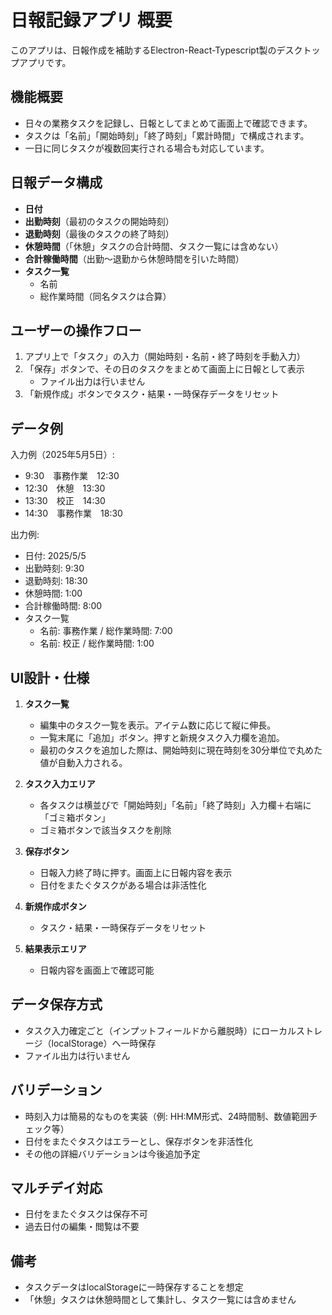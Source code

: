 # 日報記録アプリ 概要

このアプリは、日報作成を補助するElectron-React-Typescript製のデスクトップアプリです。

## 機能概要

- 日々の業務タスクを記録し、日報としてまとめて画面上で確認できます。
- タスクは「名前」「開始時刻」「終了時刻」「累計時間」で構成されます。
- 一日に同じタスクが複数回実行される場合も対応しています。

## 日報データ構成

- **日付**  
- **出勤時刻**（最初のタスクの開始時刻）
- **退勤時刻**（最後のタスクの終了時刻）
- **休憩時間**（「休憩」タスクの合計時間、タスク一覧には含めない）
- **合計稼働時間**（出勤～退勤から休憩時間を引いた時間）
- **タスク一覧**  
  - 名前  
  - 総作業時間（同名タスクは合算）

## ユーザーの操作フロー

1. アプリ上で「タスク」の入力（開始時刻・名前・終了時刻を手動入力）
2. 「保存」ボタンで、その日のタスクをまとめて画面上に日報として表示
   - ファイル出力は行いません
3. 「新規作成」ボタンでタスク・結果・一時保存データをリセット

## データ例

入力例（2025年5月5日）:

- 9:30　事務作業　12:30
- 12:30　休憩　13:30
- 13:30　校正　14:30
- 14:30　事務作業　18:30

出力例:

- 日付: 2025/5/5
- 出勤時刻: 9:30
- 退勤時刻: 18:30
- 休憩時間: 1:00
- 合計稼働時間: 8:00
- タスク一覧
  - 名前: 事務作業 / 総作業時間: 7:00
  - 名前: 校正 / 総作業時間: 1:00

## UI設計・仕様

1. **タスク一覧**
   - 編集中のタスク一覧を表示。アイテム数に応じて縦に伸長。
   - 一覧末尾に「追加」ボタン。押すと新規タスク入力欄を追加。
   - 最初のタスクを追加した際は、開始時刻に現在時刻を30分単位で丸めた値が自動入力される。

2. **タスク入力エリア**
   - 各タスクは横並びで「開始時刻」「名前」「終了時刻」入力欄＋右端に「ゴミ箱ボタン」
   - ゴミ箱ボタンで該当タスクを削除

3. **保存ボタン**
   - 日報入力終了時に押す。画面上に日報内容を表示
   - 日付をまたぐタスクがある場合は非活性化

4. **新規作成ボタン**
   - タスク・結果・一時保存データをリセット

5. **結果表示エリア**
   - 日報内容を画面上で確認可能

## データ保存方式
- タスク入力確定ごと（インプットフィールドから離脱時）にローカルストレージ（localStorage）へ一時保存
- ファイル出力は行いません

## バリデーション
- 時刻入力は簡易的なものを実装（例: HH:MM形式、24時間制、数値範囲チェック等）
- 日付をまたぐタスクはエラーとし、保存ボタンを非活性化
- その他の詳細バリデーションは今後追加予定

## マルチデイ対応
- 日付をまたぐタスクは保存不可
- 過去日付の編集・閲覧は不要

## 備考

- タスクデータはlocalStorageに一時保存することを想定
- 「休憩」タスクは休憩時間として集計し、タスク一覧には含めません
